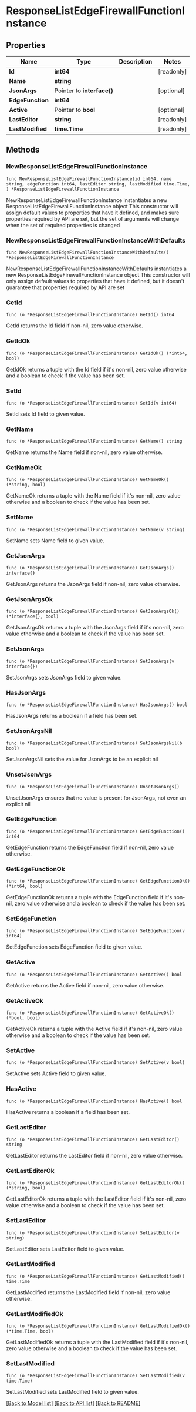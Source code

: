 # ResponseListEdgeFirewallFunctionInstance

## Properties

Name | Type | Description | Notes
------------ | ------------- | ------------- | -------------
**Id** | **int64** |  | [readonly] 
**Name** | **string** |  | 
**JsonArgs** | Pointer to **interface{}** |  | [optional] 
**EdgeFunction** | **int64** |  | 
**Active** | Pointer to **bool** |  | [optional] 
**LastEditor** | **string** |  | [readonly] 
**LastModified** | **time.Time** |  | [readonly] 

## Methods

### NewResponseListEdgeFirewallFunctionInstance

`func NewResponseListEdgeFirewallFunctionInstance(id int64, name string, edgeFunction int64, lastEditor string, lastModified time.Time, ) *ResponseListEdgeFirewallFunctionInstance`

NewResponseListEdgeFirewallFunctionInstance instantiates a new ResponseListEdgeFirewallFunctionInstance object
This constructor will assign default values to properties that have it defined,
and makes sure properties required by API are set, but the set of arguments
will change when the set of required properties is changed

### NewResponseListEdgeFirewallFunctionInstanceWithDefaults

`func NewResponseListEdgeFirewallFunctionInstanceWithDefaults() *ResponseListEdgeFirewallFunctionInstance`

NewResponseListEdgeFirewallFunctionInstanceWithDefaults instantiates a new ResponseListEdgeFirewallFunctionInstance object
This constructor will only assign default values to properties that have it defined,
but it doesn't guarantee that properties required by API are set

### GetId

`func (o *ResponseListEdgeFirewallFunctionInstance) GetId() int64`

GetId returns the Id field if non-nil, zero value otherwise.

### GetIdOk

`func (o *ResponseListEdgeFirewallFunctionInstance) GetIdOk() (*int64, bool)`

GetIdOk returns a tuple with the Id field if it's non-nil, zero value otherwise
and a boolean to check if the value has been set.

### SetId

`func (o *ResponseListEdgeFirewallFunctionInstance) SetId(v int64)`

SetId sets Id field to given value.


### GetName

`func (o *ResponseListEdgeFirewallFunctionInstance) GetName() string`

GetName returns the Name field if non-nil, zero value otherwise.

### GetNameOk

`func (o *ResponseListEdgeFirewallFunctionInstance) GetNameOk() (*string, bool)`

GetNameOk returns a tuple with the Name field if it's non-nil, zero value otherwise
and a boolean to check if the value has been set.

### SetName

`func (o *ResponseListEdgeFirewallFunctionInstance) SetName(v string)`

SetName sets Name field to given value.


### GetJsonArgs

`func (o *ResponseListEdgeFirewallFunctionInstance) GetJsonArgs() interface{}`

GetJsonArgs returns the JsonArgs field if non-nil, zero value otherwise.

### GetJsonArgsOk

`func (o *ResponseListEdgeFirewallFunctionInstance) GetJsonArgsOk() (*interface{}, bool)`

GetJsonArgsOk returns a tuple with the JsonArgs field if it's non-nil, zero value otherwise
and a boolean to check if the value has been set.

### SetJsonArgs

`func (o *ResponseListEdgeFirewallFunctionInstance) SetJsonArgs(v interface{})`

SetJsonArgs sets JsonArgs field to given value.

### HasJsonArgs

`func (o *ResponseListEdgeFirewallFunctionInstance) HasJsonArgs() bool`

HasJsonArgs returns a boolean if a field has been set.

### SetJsonArgsNil

`func (o *ResponseListEdgeFirewallFunctionInstance) SetJsonArgsNil(b bool)`

 SetJsonArgsNil sets the value for JsonArgs to be an explicit nil

### UnsetJsonArgs
`func (o *ResponseListEdgeFirewallFunctionInstance) UnsetJsonArgs()`

UnsetJsonArgs ensures that no value is present for JsonArgs, not even an explicit nil
### GetEdgeFunction

`func (o *ResponseListEdgeFirewallFunctionInstance) GetEdgeFunction() int64`

GetEdgeFunction returns the EdgeFunction field if non-nil, zero value otherwise.

### GetEdgeFunctionOk

`func (o *ResponseListEdgeFirewallFunctionInstance) GetEdgeFunctionOk() (*int64, bool)`

GetEdgeFunctionOk returns a tuple with the EdgeFunction field if it's non-nil, zero value otherwise
and a boolean to check if the value has been set.

### SetEdgeFunction

`func (o *ResponseListEdgeFirewallFunctionInstance) SetEdgeFunction(v int64)`

SetEdgeFunction sets EdgeFunction field to given value.


### GetActive

`func (o *ResponseListEdgeFirewallFunctionInstance) GetActive() bool`

GetActive returns the Active field if non-nil, zero value otherwise.

### GetActiveOk

`func (o *ResponseListEdgeFirewallFunctionInstance) GetActiveOk() (*bool, bool)`

GetActiveOk returns a tuple with the Active field if it's non-nil, zero value otherwise
and a boolean to check if the value has been set.

### SetActive

`func (o *ResponseListEdgeFirewallFunctionInstance) SetActive(v bool)`

SetActive sets Active field to given value.

### HasActive

`func (o *ResponseListEdgeFirewallFunctionInstance) HasActive() bool`

HasActive returns a boolean if a field has been set.

### GetLastEditor

`func (o *ResponseListEdgeFirewallFunctionInstance) GetLastEditor() string`

GetLastEditor returns the LastEditor field if non-nil, zero value otherwise.

### GetLastEditorOk

`func (o *ResponseListEdgeFirewallFunctionInstance) GetLastEditorOk() (*string, bool)`

GetLastEditorOk returns a tuple with the LastEditor field if it's non-nil, zero value otherwise
and a boolean to check if the value has been set.

### SetLastEditor

`func (o *ResponseListEdgeFirewallFunctionInstance) SetLastEditor(v string)`

SetLastEditor sets LastEditor field to given value.


### GetLastModified

`func (o *ResponseListEdgeFirewallFunctionInstance) GetLastModified() time.Time`

GetLastModified returns the LastModified field if non-nil, zero value otherwise.

### GetLastModifiedOk

`func (o *ResponseListEdgeFirewallFunctionInstance) GetLastModifiedOk() (*time.Time, bool)`

GetLastModifiedOk returns a tuple with the LastModified field if it's non-nil, zero value otherwise
and a boolean to check if the value has been set.

### SetLastModified

`func (o *ResponseListEdgeFirewallFunctionInstance) SetLastModified(v time.Time)`

SetLastModified sets LastModified field to given value.



[[Back to Model list]](../README.md#documentation-for-models) [[Back to API list]](../README.md#documentation-for-api-endpoints) [[Back to README]](../README.md)



